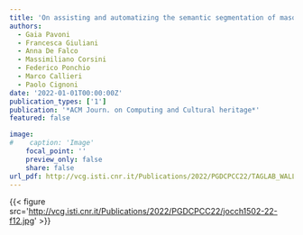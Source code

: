 ```yaml
---
title: 'On assisting and automatizing the semantic segmentation of masonry walls'
authors:
  - Gaia Pavoni
  - Francesca Giuliani
  - Anna De Falco
  - Massimiliano Corsini
  - Federico Ponchio
  - Marco Callieri
  - Paolo Cignoni
date: '2022-01-01T00:00:00Z'
publication_types: ['1']
publication: '*ACM Journ. on Computing and Cultural heritage*'
featured: false

image:
#    caption: 'Image'
    focal_point: ''
    preview_only: false
    share: false
url_pdf: http://vcg.isti.cnr.it/Publications/2022/PGDCPCC22/TAGLAB_WALLS_EXTENDED.pdf
---
```

{{< figure src='http://vcg.isti.cnr.it/Publications/2022/PGDCPCC22/jocch1502-22-f12.jpg' >}}
